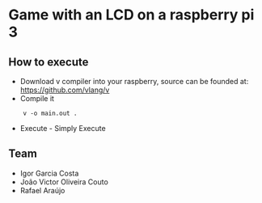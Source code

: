 # Game with an LCD on a raspberry pi 3

## How to execute

* Download v compiler into your raspberry, source can be founded at: https://github.com/vlang/v
* Compile it
```shell
    v -o main.out .
```
* Execute - Simply Execute

## Team

* Igor Garcia Costa
* João Victor Oliveira Couto
* Rafael Araújo
